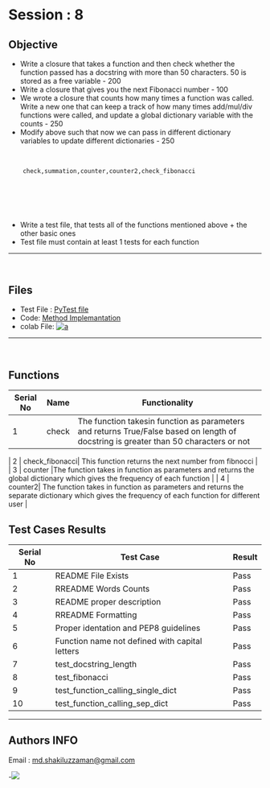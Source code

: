 # Session : 8

## Objective

- Write a closure that takes a function and then check whether the function passed has a docstring with more than 50 characters. 50 is stored as a free variable - 200
- Write a closure that gives you the next Fibonacci number - 100
- We wrote a closure that counts how many times a function was called. Write a new one that can keep a track of how many times add/mul/div functions were called, and update a  global dictionary variable with the counts - 250
- Modify above such that now we can pass in different dictionary variables to update different dictionaries - 250

&nbsp;
``` html 
    check,summation,counter,counter2,check_fibonacci
                            
                            
                          

```
&nbsp;
- Write a test file, that tests all of the functions mentioned above + the other basic ones 
- Test file must contain at least 1 tests for each function


---
&nbsp;
## Files
 - Test File : [PyTest file]()
 - Code: [Method Implemantation]()
 - colab File: [![a](https://github.com/jagatabhay/TSAI/blob/master/openincolablogo.JPG)]()
&nbsp;
---
&nbsp;

## Functions
| Serial No  | Name | Functionality |
| ---------- | --------- | ------ |
| 1 | check |The function takesin function as parameters and returns True/False based on length of docstring is greater than 50 characters or not|
    
| 2 | check_fibonacci| This function returns the next number from fibnocci |
| 3 | counter |The function takes in function as parameters and returns the global dictionary which gives the frequency of each function |
| 4 | counter2| The function takes in function as parameters and returns the separate dictionary which gives the frequency of each function for different user |


## Test Cases Results
| Serial No  | Test Case | Result |
| ---------- | --------- | ------ |
| 1 | README File Exists | Pass |
| 2 | RREADME Words Counts | Pass |
| 3 | README proper description | Pass |
| 4 | RREADME Formatting | Pass |
| 5 | Proper identation and  PEP8 guidelines | Pass |
| 6 | Function name not defined with capital letters | Pass |
| 7 | test_docstring_length | Pass |
| 8 | test_fibonacci | Pass |
| 9 | test_function_calling_single_dict | Pass |
| 10 | test_function_calling_sep_dict | Pass | 

---

## Authors INFO
   
   Email : md.shakiluzzaman@gmail.com
   
   -[![](https://github.com/jagatabhay/TSAI/blob/master/logo.png)](https://www.linkedin.com/in/md-shakiluzzaman-894707129/)
